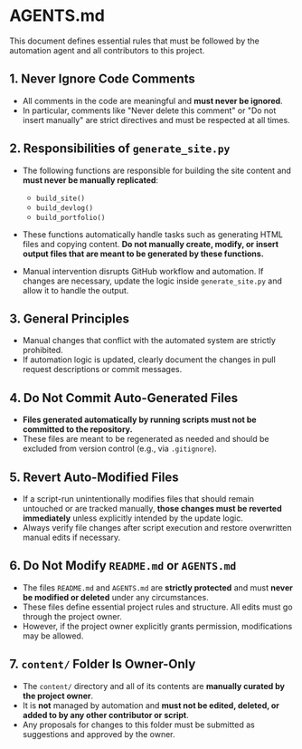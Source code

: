 # AGENTS.md

This document defines essential rules that must be followed by the automation agent and all contributors to this project.

## 1. Never Ignore Code Comments
- All comments in the code are meaningful and **must never be ignored**.
- In particular, comments like "Never delete this comment" or "Do not insert manually" are strict directives and must be respected at all times.

## 2. Responsibilities of `generate_site.py`
- The following functions are responsible for building the site content and **must never be manually replicated**:
  - `build_site()`
  - `build_devlog()`
  - `build_portfolio()`

- These functions automatically handle tasks such as generating HTML files and copying content.
  **Do not manually create, modify, or insert output files that are meant to be generated by these functions.**

- Manual intervention disrupts GitHub workflow and automation.
  If changes are necessary, update the logic inside `generate_site.py` and allow it to handle the output.

## 3. General Principles
- Manual changes that conflict with the automated system are strictly prohibited.
- If automation logic is updated, clearly document the changes in pull request descriptions or commit messages.

## 4. Do Not Commit Auto-Generated Files
- **Files generated automatically by running scripts must not be committed to the repository.**
- These files are meant to be regenerated as needed and should be excluded from version control (e.g., via `.gitignore`).

## 5. Revert Auto-Modified Files
- If a script-run unintentionally modifies files that should remain untouched or are tracked manually,
  **those changes must be reverted immediately** unless explicitly intended by the update logic.
- Always verify file changes after script execution and restore overwritten manual edits if necessary.

## 6. Do Not Modify `README.md` or `AGENTS.md`
- The files `README.md` and `AGENTS.md` are **strictly protected** and must **never be modified or deleted** under any circumstances.
- These files define essential project rules and structure. All edits must go through the project owner.
- However, if the project owner explicitly grants permission, modifications may be allowed.

## 7. `content/` Folder Is Owner-Only
- The `content/` directory and all of its contents are **manually curated by the project owner**.
- It is **not** managed by automation and **must not be edited, deleted, or added to by any other contributor or script**.
- Any proposals for changes to this folder must be submitted as suggestions and approved by the owner.
